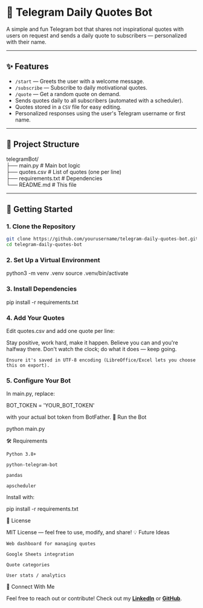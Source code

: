 # 🌟 Telegram Daily Quotes Bot

A simple and fun Telegram bot that shares not inspirational quotes with users on request and sends a daily quote to subscribers — personalized with their name.

---

## ✨ Features

- `/start` — Greets the user with a welcome message.
- `/subscribe` — Subscribe to daily motivational quotes.
- `/quote` — Get a random quote on demand.
- Sends quotes daily to all subscribers (automated with a scheduler).
- Quotes stored in a `CSV` file for easy editing.
- Personalized responses using the user's Telegram username or first name.

---

## 📁 Project Structure

telegramBot/ <br>
├── main.py # Main bot logic <br>
├── quotes.csv # List of quotes (one per line) <br>
├── requirements.txt # Dependencies <br>
└── README.md # This file

---

## 🚀 Getting Started

### 1. Clone the Repository

```bash
git clone https://github.com/yourusername/telegram-daily-quotes-bot.git
cd telegram-daily-quotes-bot
```
### 2. Set Up a Virtual Environment

python3 -m venv .venv
source .venv/bin/activate

### 3. Install Dependencies

pip install -r requirements.txt

### 4. Add Your Quotes

Edit quotes.csv and add one quote per line:

Stay positive, work hard, make it happen.
Believe you can and you're halfway there.
Don't watch the clock; do what it does — keep going.

    Ensure it's saved in UTF-8 encoding (LibreOffice/Excel lets you choose this on export).

### 5. Configure Your Bot

In main.py, replace:

BOT_TOKEN = 'YOUR_BOT_TOKEN'

with your actual bot token from BotFather.
🧪 Run the Bot

python main.py

🛠 Requirements

    Python 3.8+

    python-telegram-bot

    pandas

    apscheduler

Install with:

pip install -r requirements.txt

📜 License

MIT License — feel free to use, modify, and share!
💡 Future Ideas

    Web dashboard for managing quotes

    Google Sheets integration

    Quote categories

    User stats / analytics

🤝 Connect With Me

Feel free to reach out or contribute!
Check out my **[LinkedIn](https://www.linkedin.com/in/igorminerva/)** or **[GitHub](https://github.com/igorminerva)**.

